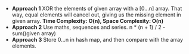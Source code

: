 * **Approach 1**  XOR the elements of given array with a [0...n] array. That way, equal elements will cancel out, giving us the missing element in given array.
**Time Complexity: O(n), Space Complexity: O(n)**
​
* **Approach 2** Use maths, sequences and series. n * (n + 1) / 2 -  sum()given array)
* **Approach 3** Store 0...n in hash map, and then compare with the array elements.